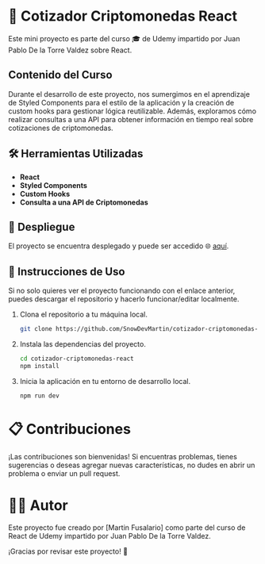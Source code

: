 # 💸 Cotizador Criptomonedas React

Este mini proyecto es parte del curso 🎓 de Udemy impartido por Juan Pablo De la Torre Valdez sobre React.

## Contenido del Curso

Durante el desarrollo de este proyecto, nos sumergimos en el aprendizaje de Styled Components para el estilo de la aplicación y la creación de custom hooks para gestionar lógica reutilizable. Además, exploramos cómo realizar consultas a una API para obtener información en tiempo real sobre cotizaciones de criptomonedas.

## 🛠️ Herramientas Utilizadas

- **React**
- **Styled Components**
- **Custom Hooks**
- **Consulta a una API de Criptomonedas**

## 🚀 Despliegue

El proyecto se encuentra desplegado y puede ser accedido 🌐 [aquí](https://cotizador-criptomonedas-react-dcmc.vercel.app/).

## 🔧 Instrucciones de Uso
Si no solo quieres ver el proyecto funcionando con el enlace anterior, puedes descargar el repositorio y hacerlo funcionar/editar localmente.

1. Clona el repositorio a tu máquina local.
   ```bash
   git clone https://github.com/SnowDevMartin/cotizador-criptomonedas-react.git

2. Instala las dependencias del proyecto.
   ```bash
   cd cotizador-criptomonedas-react
   npm install

3. Inicia la aplicación en tu entorno de desarrollo local.
   ```bash
   npm run dev


# 📋 Contribuciones

¡Las contribuciones son bienvenidas! Si encuentras problemas, tienes sugerencias o deseas agregar nuevas características, no dudes en abrir un problema o enviar un pull request.

# 🧑‍💻 Autor

Este proyecto fue creado por [Martin Fusalario] como parte del curso de React de Udemy impartido por Juan Pablo De la Torre Valdez.

¡Gracias por revisar este proyecto! 🚀
